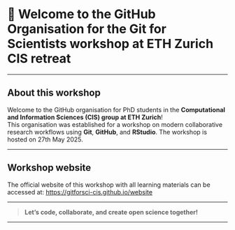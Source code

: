 # 👋 Welcome to the GitHub Organisation for the Git for Scientists workshop at ETH Zurich CIS retreat

---

## About this workshop

Welcome to the GitHub organisation for PhD students in the **Computational and Information Sciences (CIS) group at ETH Zurich**!  
This organisation was established for a workshop on modern collaborative research workflows using **Git**, **GitHub**, and **RStudio**. The workshop is hosted on 27th May 2025.



---

## Workshop website

The official website of this workshop with all learning materials can be accessed at: <https://gitforsci-cis.github.io/website>

---

> **Let’s code, collaborate, and create open science together!**

---

<!--
Tip: Store images in an `assets` folder inside `.github/profile/` and reference them as shown above.
-->
